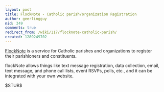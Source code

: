```yaml
---
layout: post
title: FlockNote - Catholic parish/organization Registration
author: geerlingguy
nid: 349
comments: true
redirect_from: /wiki/117/flocknote-catholic-parish/
created: 1289249702
---
```

<p><a href="http://www.flocknote.com/">FlockNote</a> is a service for Catholic parishes and organizations to register their parishioners and constituents.</p><p>flockNote allows things like text message registration, data collection, email, text message, and phone call lists, event RSVPs, polls, etc., and it can be integrated with your own website.</p><p>$STUB$</p>
